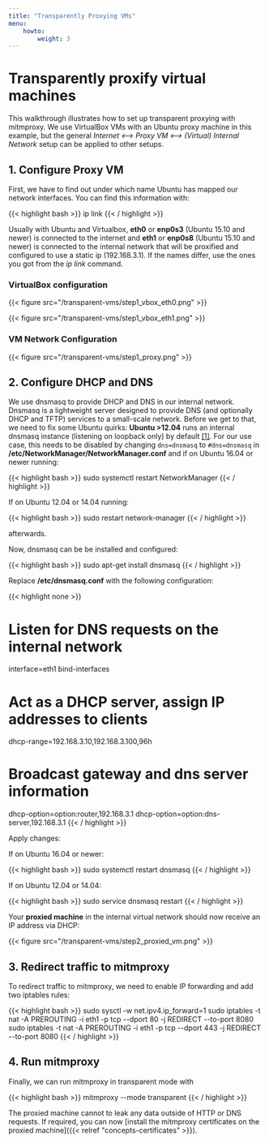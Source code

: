 ```yaml
---
title: "Transparently Proxying VMs"
menu:
    howto:
        weight: 3
---
```


# Transparently proxify virtual machines

This walkthrough illustrates how to set up transparent proxying with
mitmproxy. We use VirtualBox VMs with an Ubuntu proxy machine in this
example, but the general *Internet \<--\> Proxy VM \<--\> (Virtual)
Internal Network* setup can be applied to other setups.

## 1. Configure Proxy VM

First, we have to find out under which name Ubuntu has mapped our network interfaces. You can find this information with:

{{< highlight bash  >}}
ip link
{{< / highlight >}}

Usually with Ubuntu and Virtualbox, **eth0** or **enp0s3** (Ubuntu 15.10 and newer) is connected to the internet and **eth1**  or **enp0s8** (Ubuntu 15.10 and newer) is connected to the internal network that will be proxified and configured to use a static ip (192.168.3.1). If the names differ, use the ones you got from the *ip link* command.

### VirtualBox configuration


{{< figure src="/transparent-vms/step1_vbox_eth0.png" >}}

{{< figure src="/transparent-vms/step1_vbox_eth1.png" >}}


### VM Network Configuration

{{< figure src="/transparent-vms/step1_proxy.png" >}}

## 2. Configure DHCP and DNS

We use dnsmasq to provide DHCP and DNS in our internal network. Dnsmasq is a
lightweight server designed to provide DNS (and optionally DHCP and TFTP)
services to a small-scale network. Before we get to that, we need to fix some
Ubuntu quirks: **Ubuntu \>12.04** runs an internal dnsmasq instance (listening
on loopback only) by default
[\[1\]](https://www.stgraber.org/2012/02/24/dns-in-ubuntu-12-04/). For our use
case, this needs to be disabled by changing `dns=dnsmasq` to `#dns=dnsmasq` in
**/etc/NetworkManager/NetworkManager.conf** and if on Ubuntu 16.04 or newer
running:

{{< highlight bash  >}}
sudo systemctl restart NetworkManager
{{< / highlight >}}

If on Ubuntu 12.04 or 14.04 running:

{{< highlight bash  >}}
sudo restart network-manager
{{< / highlight >}}

afterwards.

Now, dnsmasq can be be installed and configured:

{{< highlight bash  >}}
sudo apt-get install dnsmasq
{{< / highlight >}}

Replace **/etc/dnsmasq.conf** with the following configuration:

{{< highlight none  >}}
# Listen for DNS requests on the internal network
interface=eth1
bind-interfaces
# Act as a DHCP server, assign IP addresses to clients
dhcp-range=192.168.3.10,192.168.3.100,96h
# Broadcast gateway and dns server information
dhcp-option=option:router,192.168.3.1
dhcp-option=option:dns-server,192.168.3.1
{{< / highlight >}}

Apply changes:

If on Ubuntu 16.04 or newer:

{{< highlight bash  >}}
sudo systemctl restart dnsmasq
{{< / highlight >}}

If on Ubuntu 12.04 or 14.04:

{{< highlight bash  >}}
sudo service dnsmasq restart
{{< / highlight >}}

Your **proxied machine** in the internal virtual network should now receive an
IP address via DHCP:

{{< figure src="/transparent-vms/step2_proxied_vm.png" >}}

## 3. Redirect traffic to mitmproxy

To redirect traffic to mitmproxy, we need to enable IP forwarding and add two iptables
rules:

{{< highlight bash  >}}
sudo sysctl -w net.ipv4.ip_forward=1
sudo iptables -t nat -A PREROUTING -i eth1 -p tcp --dport 80 -j REDIRECT --to-port 8080
sudo iptables -t nat -A PREROUTING -i eth1 -p tcp --dport 443 -j REDIRECT --to-port 8080
{{< / highlight >}}

## 4. Run mitmproxy

Finally, we can run mitmproxy in transparent mode with

{{< highlight bash  >}}
mitmproxy --mode transparent
{{< / highlight >}}

The proxied machine cannot to leak any data outside of HTTP or DNS requests. If
required, you can now [install the mitmproxy certificates on the proxied
machine]({{< relref "concepts-certificates" >}}).
